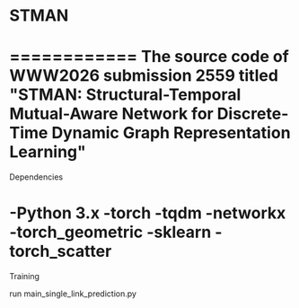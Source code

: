# STMAN
============
The source code of WWW2026 submission 2559 titled "STMAN: Structural-Temporal Mutual-Aware Network for Discrete-Time Dynamic Graph Representation Learning"
============

Dependencies

-Python 3.x 
-torch 
-tqdm 
-networkx
-torch_geometric
-sklearn
-torch_scatter
==========

Training

run main_single_link_prediction.py

